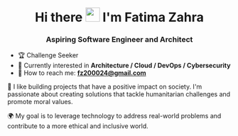 <h1 align="center">Hi there <img src = "https://github.com/super-fz/super-fz/assets/122122054/04d0fc2d-68c8-479a-9d25-cafa35b47ce2" height = "32"> I'm Fatima Zahra</h1>
<h3 align="center">Aspiring Software Engineer and Architect</h3>

<!--
**super-fz/super-fz** is a ✨ _special_ ✨ repository because its `README.md` (this file) appears on your GitHub profile.

Here are some ideas to get you started:

- 🔭 I’m currently working on ...
- 🌱 I’m currently learning ...
- 👯 I’m looking to collaborate on ...
- 🤔 I’m looking for help with ...
- 💬 Ask me about ...
- 📫 How to reach me: ...
- 😄 Pronouns: ...
- ⚡ Fun fact: ...

-->

- :trophy: Challenge Seeker
- 🚀 Currently interested in **Architecture / Cloud / DevOps / Cybersecurity**
- :email: How to reach me: **fz200024@gmail.com**



:seedling: I like building projects that have a positive impact on society. I'm passionate about creating solutions that tackle humanitarian challenges and promote moral values.

:earth_africa: My goal is to leverage technology to address real-world problems and contribute to a more ethical and inclusive world.
